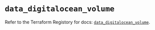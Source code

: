 # `data_digitalocean_volume`

Refer to the Terraform Registory for docs: [`data_digitalocean_volume`](https://www.terraform.io/docs/providers/digitalocean/d/volume).
